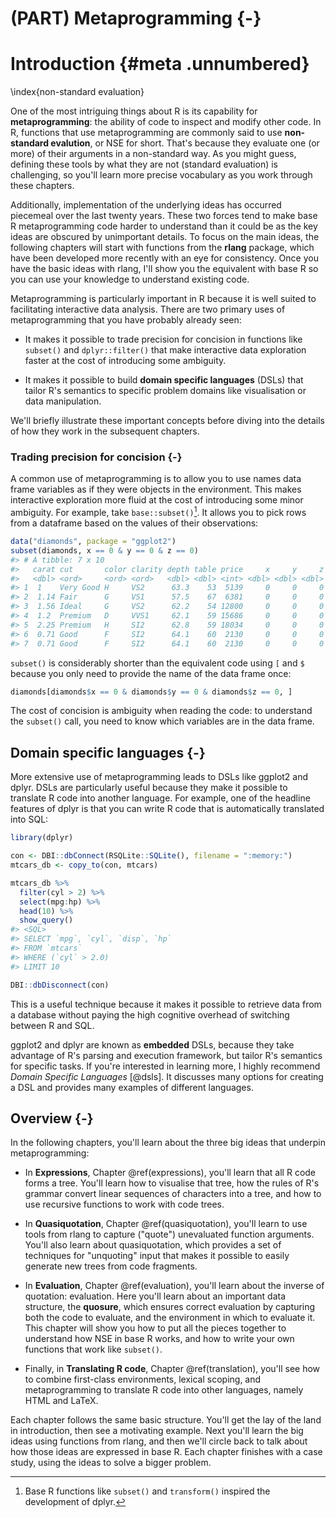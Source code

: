# (PART) Metaprogramming {-}

# Introduction {#meta  .unnumbered}



\index{non-standard evaluation} 

One of the most intriguing things about R is its capability for __metaprogramming__: the ability of code to inspect and modify other code. In R, functions that use metaprogramming are commonly said to use __non-standard evalution__, or NSE for short. That's because they evaluate one (or more) of their arguments in a non-standard way. As you might guess, defining these tools by what they are not (standard evaluation) is challenging, so you'll learn more precise vocabulary as you work through these chapters. 

Additionally, implementation of the underlying ideas has occurred piecemeal over the last twenty years. These two forces tend to make base R metaprogramming code harder to understand than it could be as the key ideas are obscured by unimportant details. To focus on the main ideas, the following chapters will start with functions from the __rlang__ package, which have been developed more recently with an eye for consistency. Once you have the basic ideas with rlang, I'll show you the equivalent with base R so you can use your knowledge to understand existing code.

Metaprogramming is particularly important in R because it is well suited to facilitating interactive data analysis. There are two primary uses of metaprogramming that you have probably already seen:

* It makes it possible to trade precision for concision in functions like
  `subset()` and `dplyr::filter()` that make interactive data exploration
  faster at the cost of introducing some ambiguity.
  
* It makes it possible to build __domain specific languages__ (DSLs) that 
  tailor R's semantics to specific problem domains like visualisation or data
  manipulation.
  
We'll briefly illustrate these important concepts before diving into the details of how they work in the subsequent chapters.

### Trading precision for concision {-}

A common use of metaprogramming is to allow you to use names data frame variables as if they were objects in the environment. This makes interactive exploration more fluid at the cost of introducing some minor ambiguity. For example, take `base::subset()`[^inspiration]. It allows you to pick rows from a dataframe based on the values of their observations:


```r
data("diamonds", package = "ggplot2")
subset(diamonds, x == 0 & y == 0 & z == 0)
#> # A tibble: 7 x 10
#>   carat cut       color clarity depth table price     x     y     z
#>   <dbl> <ord>     <ord> <ord>   <dbl> <dbl> <int> <dbl> <dbl> <dbl>
#> 1  1    Very Good H     VS2      63.3    53  5139     0     0     0
#> 2  1.14 Fair      G     VS1      57.5    67  6381     0     0     0
#> 3  1.56 Ideal     G     VS2      62.2    54 12800     0     0     0
#> 4  1.2  Premium   D     VVS1     62.1    59 15686     0     0     0
#> 5  2.25 Premium   H     SI2      62.8    59 18034     0     0     0
#> 6  0.71 Good      F     SI2      64.1    60  2130     0     0     0
#> 7  0.71 Good      F     SI2      64.1    60  2130     0     0     0
```

[^inspiration]: Base R functions like `subset()` and `transform()` inspired the development of dplyr.

`subset()` is considerably shorter than the equivalent code using `[` and `$` because you only need to provide the name of the data frame once:


```r
diamonds[diamonds$x == 0 & diamonds$y == 0 & diamonds$z == 0, ]
```

The cost of concision is ambiguity when reading the code: to understand the `subset()` call, you need to know which variables are in the data frame.

## Domain specific languages {-}

More extensive use of metaprogramming leads to DSLs like ggplot2 and dplyr. DSLs are particularly useful because they make it possible to translate R code into another language. For example, one of the headline features of dplyr is that you can write R code that is automatically translated into SQL:


```r
library(dplyr)

con <- DBI::dbConnect(RSQLite::SQLite(), filename = ":memory:")
mtcars_db <- copy_to(con, mtcars)

mtcars_db %>%
  filter(cyl > 2) %>%
  select(mpg:hp) %>%
  head(10) %>%
  show_query()
#> <SQL>
#> SELECT `mpg`, `cyl`, `disp`, `hp`
#> FROM `mtcars`
#> WHERE (`cyl` > 2.0)
#> LIMIT 10

DBI::dbDisconnect(con)
```

This is a useful technique because it makes it possible to retrieve data from a database without paying the high cognitive overhead of switching between R and SQL.

ggplot2 and dplyr are known as __embedded__ DSLs, because they take advantage of R's parsing and execution framework, but tailor R's semantics for specific tasks. If you're interested in learning more, I highly recommend  _Domain Specific Languages_ [@dsls]. It discusses many options for creating a DSL and provides many examples of different languages.

## Overview {-}

In the following chapters, you'll learn about the three big ideas that underpin metaprogramming:

* In __Expressions__, Chapter \@ref(expressions), you'll learn that all R code
  forms a tree. You'll learn how to visualise that tree, how the rules of R's
  grammar convert linear sequences of characters into a tree, and how to use
  recursive functions to work with code trees.
  
* In __Quasiquotation__, Chapter \@ref(quasiquotation), you'll learn to use 
  tools from rlang to capture ("quote") unevaluated function arguments. You'll
  also learn about quasiquotation, which provides a set of techniques for
  "unquoting" input that makes it possible to easily generate new trees from 
  code fragments.
  
* In __Evaluation__, Chapter \@ref(evaluation), you'll learn about the inverse 
  of quotation: evaluation. Here you'll learn about an important data structure,
  the __quosure__, which ensures correct evaluation by capturing both the code 
  to evaluate, and the environment in which to evaluate it. This chapter will 
  show you how to put  all the pieces together to understand how NSE in base 
  R works, and how to write your own functions that work like `subset()`.

* Finally, in __Translating R code__, Chapter \@ref(translation), you'll see 
  how to combine first-class environments, lexical scoping, and metaprogramming 
  to translate R code into other languages, namely HTML and LaTeX.

Each chapter follows the same basic structure. You'll get the lay of the land in introduction, then see a motivating example. Next you'll learn the big ideas using functions from rlang, and then we'll circle back to talk about how those ideas are expressed in base R. Each chapter finishes with a case study, using the ideas to solve a bigger problem.
